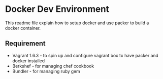 Docker Dev Environment
======================
This readme file explain how to setup docker and use packer to build a docker container.

Requirement
-----------
* Vagrant 1.6.3 - to spin up and configure vagrant box to have packer and docker installed
* Berkshef      - for managing chef cookbook
* Bundler       - for managing ruby gem

